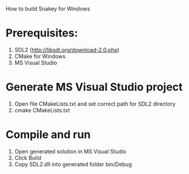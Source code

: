 How to build Snakey for Windows

# Prerequisites:
1. SDL2 (http://libsdl.org/download-2.0.php)
2. CMake for Windows
3. MS Visual Studio

# Generate MS Visual Studio project
1. Open file CMakeLists.txt and set correct path for SDL2 directory
2. cmake CMakeLists.txt

# Compile and run
1. Open generated solution in MS Visual Studio
2. Click Build
3. Copy SDL2.dll into generated folder bin/Debug